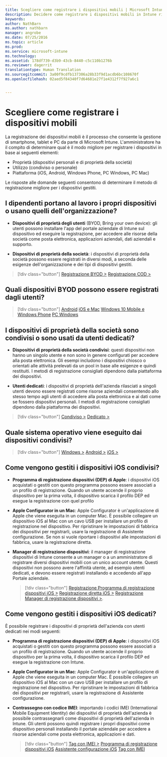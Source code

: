 ```yaml
---
title: Scegliere come registrare i dispositivi mobili | Microsoft Intune
description: Decidere come registrare i dispositivi mobili in Intune rispondendo ad alcune semplici domande
keywords: 
author: NathBarn
ms.author: nathbarn
manager: angrobe
ms.date: 07/25/2016
ms.topic: article
ms.prod: 
ms.service: microsoft-intune
ms.technology: 
ms.assetid: 178df739-d3b9-43cb-8440-c5c110b1276b
ms.reviewer: dagerrit
translationtype: Human Translation
ms.sourcegitcommit: 3a00f9cdfb137306a28b33f9d1acdb6bc108670f
ms.openlocfilehash: 02aed5f84340f7d64681e27f1e4312f7f927a6c1


---
```


# <a name="choose-how-to-enroll-mobile-devices"></a>Scegliere come registrare i dispositivi mobili

La registrazione dei dispositivi mobili è il processo che consente la gestione di smartphone, tablet e PC da parte di Microsoft Intune. L'amministratore ha il compito di determinare qual è il modo migliore per registrare i dispositivi in base ai seguenti elementi:

 -  Proprietà (dispositivi personali e di proprietà della società)
 -  Utilizzo (condiviso o personale)
 -  Piattaforma (iOS, Android, Windows Phone, PC Windows, PC Mac)

Le risposte alle domande seguenti consentono di determinare il metodo di registrazione migliore per i dispositivi gestiti.

## <a name="do-employees-bring-their-own-devices-or-are-devices-provided-by-your-organization"></a>**I dipendenti portano al lavoro i propri dispositivi o usano quelli dell'organizzazione?**

  - **Dispositivi di proprietà degli utenti** (BYOD, Bring your own device): gli utenti possono installare l'app del portale aziendale di Intune sul dispositivo ed eseguire la registrazione, per accedere alle risorse della società come posta elettronica, applicazioni aziendali, dati aziendali e supporto.  

  - **Dispositivi di proprietà della società**: i dispositivi di proprietà della società possono essere registrati in diversi modi, a seconda delle esigenze dell'organizzazione e dei tipi di dispositivi gestiti.

> [!div class="button"]
[Registrazione BYOD >](#what-byod-devices-can-your-users-enroll)   [Registrazione COD >](#are-your-company-owned-devices-shared-or-do-they-have-dedicated-users)

## <a name="what-byod-devices-can-your-users-enroll"></a>**Quali dispositivi BYOD possono essere registrati dagli utenti?**

> [!div class="button"]
[Android](/intune/deploy-use/set-up-android-management-with-microsoft-intune) [iOS e Mac](/intune/deploy-use/set-up-ios-and-mac-management-with-microsoft-intune) [Windows 10 Mobile e Windows Phone](/intune/deploy-use/set-up-windows-phone-management-with-microsoft-intune) [PC Windows](/intune/deploy-use/set-up-windows-device-management-with-microsoft-intune)

## <a name="are-your-company-owned-devices-shared-or-do-they-have-dedicated-users"></a>**I dispositivi di proprietà della società sono condivisi o sono usati da utenti dedicati?**

- **Dispositivi di proprietà della società condivisi**: questi dispositivi non hanno un singolo utente e non sono in genere configurati per accedere alla posta elettronica. Gli esempi includono i dispositivi chiosco o orientati alle attività prelevati da un pool in base alle esigenze e quindi restituiti. I metodi di registrazione consigliati dipendono dalla piattaforma dei dispositivi.

- **Utenti dedicati**: i dispositivi di proprietà dell'azienda rilasciati a singoli utenti devono essere registrati come risorse aziendali consentendo allo stesso tempo agli utenti di accedere alla posta elettronica e ai dati come se fossero dispositivi personali. I metodi di registrazione consigliati dipendono dalla piattaforma dei dispositivi.

> [!div class="button"]
[Condiviso >](#what-operating-system-are-your-shared-devices-running)   [Dedicato >](#how-will-you-manage-dedicated-ios-devices)


## <a name="what-operating-system-are-your-shared-devices-running"></a>**Quale sistema operativo viene eseguito dai dispositivi condivisi?**

  > [!div class="button"]
  [Windows >](/intune/deploy-use/enroll-corporate-owned-devices-with-the-device-enrollment-manager-in-microsoft-intune) [Android >](/intune/deploy-use/enroll-corporate-owned-devices-with-the-device-enrollment-manager-in-microsoft-intune) [iOS >](#how-will-you-manage-shared-ios-devices)

## <a name="how-will-you-manage-shared-ios-devices"></a>**Come vengono gestiti i dispositivi iOS condivisi?**

- **Programma di registrazione dispositivi (DEP) di Apple**: i dispositivi iOS acquistati o gestiti con questo programma possono essere associati a un profilo di registrazione. Quando un utente accende il proprio dispositivo per la prima volta, il dispositivo scarica il profilo DEP ed esegue la registrazione con quel profilo

- **Apple Configurator in un Mac**: Apple Configurator è un'applicazione di Apple che viene eseguita in un computer Mac. È possibile collegare un dispositivo iOS al Mac con un cavo USB per installare un profilo di registrazione nel dispositivo. Per ripristinare le impostazioni di fabbrica dei dispositivi per registrarli, usare la registrazione di Assistente configurazione. Se non si vuole riportare i dispositivi alle impostazioni di fabbrica, usare la registrazione diretta.

- **Manager di registrazione dispositivi**: il manager di registrazione dispositivi di Intune consente a un manager o a un amministratore di registrare diversi dispositivi mobili con un unico account utente. Questi dispositivi non possono avere l'affinità utente, ad esempio utenti dedicati, e devono essere registrati installando e accedendo all'app Portale aziendale.

  > [!div class="button"]
  [Registrazione Programma di registrazione dispositivi iOS >](/intune/deploy-use/ios-device-enrollment-program-in-microsoft-intune) [Registrazione diretta iOS >](/intune/deploy-use/ios-direct-enrollment-in-microsoft-intune)  [Registrazione Manager di registrazione dispositivi >](/intune/deploy-use/enroll-corporate-owned-devices-with-the-device-enrollment-manager-in-microsoft-intune).

## <a name="how-will-you-manage-dedicated-ios-devices"></a>**Come vengono gestiti i dispositivi iOS dedicati?**

È possibile registrare i dispositivi di proprietà dell'azienda con utenti dedicati nei modi seguenti:

- **Programma di registrazione dispositivi (DEP) di Apple**: i dispositivi iOS acquistati o gestiti con questo programma possono essere associati a un profilo di registrazione. Quando un utente accende il proprio dispositivo per la prima volta, il dispositivo scarica il profilo DEP ed esegue la registrazione con Intune.

- **Apple Configurator in un Mac**: Apple Configurator è un'applicazione di Apple che viene eseguita in un computer Mac. È possibile collegare un dispositivo iOS al Mac con un cavo USB per installare un profilo di registrazione nel dispositivo. Per ripristinare le impostazioni di fabbrica dei dispositivi per registrarli, usare la registrazione di Assistente configurazione.

- **Contrassegno con codice IMEI**: importando i codici IMEI (International Mobile Equipment Identity) dei dispositivi di proprietà dell'azienda è possibile contrassegnarli come dispositivi di proprietà dell'azienda in Intune. Gli utenti possono quindi registrare i propri dispositivi come dispositivo personali installando il portale aziendale per accedere a risorse aziendali come posta elettronica, applicazioni e dati.

  > [!div class="button"]
  [Tag con IMEI >](/intune/deploy-use/specify-corporate-owned-devices-with-international-mobile-equipment-identity-imei-numbers) [Programma di registrazione dispositivi iOS](/intune/deploy-use/ios-device-enrollment-program-in-microsoft-intune) [Assistente configurazione iOS](/intune/deploy-use/ios-setup-assistant-enrollment-in-microsoft-intune) [Tag con IMEI](/intune/deploy-use/specify-corporate-owned-devices-with-international-mobile-equipment-identity-imei-numbers)



<!--HONumber=Nov16_HO3-->


